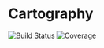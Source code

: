 # Cartography

[![Build Status](https://github.com/JuliaEarth/Cartography.jl/actions/workflows/CI.yml/badge.svg?branch=main)](https://github.com/JuliaEarth/Cartography.jl/actions/workflows/CI.yml?query=branch%3Amain)
[![Coverage](https://codecov.io/gh/JuliaEarth/Cartography.jl/branch/main/graph/badge.svg)](https://codecov.io/gh/JuliaEarth/Cartography.jl)
